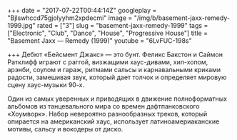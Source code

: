 +++
date = "2017-07-22T00:44:14Z"
googleplay = "Bjlswhccd75gjolyyhm2xpdecmi"
image = "/img/b/basement-jaxx-remedy-1999.jpg"
rated = ["3"]
slug = "basement-jaxx-remedy-1999"
tags = ["Electronic", "Club", "Dance", "House", "Progressive House"]
title = "Basement Jaxx — Remedy (1999)"
youtube = "6LvFUC-198s"

+++
Дебют &laquo;Бейсмент Джакс&raquo;&nbsp;&mdash; это бунт. Феликс Бакстон и&nbsp;Саймон Ратклифф играют с&nbsp;раггой, визжащими хаус-дивами, хип-хопом, арэнби, соулом и&nbsp;гараж, ритмами сальсы и&nbsp;карнавальными криками радости, замешивая звук, который дает толчок и&nbsp;определяет мировую сцену хаус-музыки 90-х.

Один из&nbsp;самых уверенных и&nbsp;приводящих в&nbsp;движение полноформатных альбомов из&nbsp;танцевального мира со&nbsp;времен дафтпанковского &laquo;Хоумворк&raquo;. Набор невероятно разнообразных треков, который опирается на&nbsp;американский хаус, использует латиноамериаканские мотивы, сальсу и&nbsp;вокодеры от&nbsp;диско.